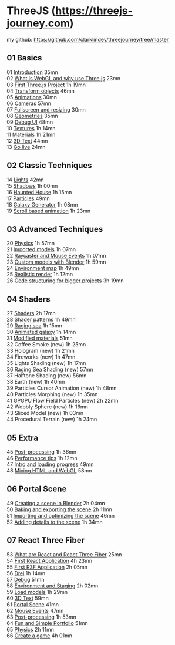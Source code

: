 # ThreeJS (https://threejs-journey.com)

my github: https://github.com/clarklindev/threejourney/tree/master

## 01 Basics 

01	[Introduction](https://threejs-journey.com/lessons/introduction)	35mn  
02	[What is WebGL and why use Three.js](https://threejs-journey.com/lessons/what-is-webgl-and-why-use-three-js)	23mn  
03	[First Three.js Project](https://github.com/clarklindev/threejourney/tree/master/03-basics-first-threejs-project)	1h 19mn  
04	[Transform objects](https://github.com/clarklindev/threejourney/tree/master/04-basics-transform-objects) 46mn  
05	[Animations](https://github.com/clarklindev/threejourney/tree/master/05-basics-animations)	30mn  
06	[Cameras](https://github.com/clarklindev/threejourney/tree/master/06-basics-cameras)	57mn  
07	[Fullscreen and resizing](https://github.com/clarklindev/threejourney/tree/master/07-basics-fullscreen-and-resizing)	30mn  
08	[Geometries](https://github.com/clarklindev/threejourney/tree/master/08-basics-geometries)	35mn  
09	[Debug UI](https://github.com/clarklindev/threejourney/tree/master/09-basics-debug-ui)	48mn  
10	[Textures](https://github.com/clarklindev/threejourney/tree/master/10-basics-textures)	1h 14mn  
11	[Materials](https://github.com/clarklindev/threejourney/tree/master/11-basics-materials)	1h 21mn  
12	[3D Text](https://github.com/clarklindev/threejourney/tree/master/12-basics-3dtext)	44mn  
13	[Go live](https://github.com/clarklindev/threejourney/tree/master/13-basics-go-live)	24mn  

## 02 Classic Techniques

14	[Lights](https://github.com/clarklindev/threejourney/tree/master/14-classictechniques-lights)	42mn  
15	[Shadows](https://github.com/clarklindev/threejourney/tree/master/15-classictechniques-shadows)	1h 00mn  
16	[Haunted House](https://github.com/clarklindev/threejourney/tree/master/16-classictechniques-hauntedhouse)	1h 15mn  
17	[Particles](https://github.com/clarklindev/threejourney/tree/master/17-classictechniques-particles)	49mn  
18	[Galaxy Generator](https://github.com/clarklindev/threejourney/tree/master/18-classictechniques-galaxygenerator)	1h 08mn  
19	[Scroll based animation](https://github.com/clarklindev/threejourney/tree/master/19-classictechniques-scrollbasedanimation)	1h 23mn  

## 03 Advanced Techniques

20	[Physics](https://github.com/clarklindev/threejourney/tree/master/20-advancedtechniques-physics)	1h 57mn  
21	[Imported models](https://github.com/clarklindev/threejourney/tree/master/21-advancedtechniques-importedmodels)	1h 07mn  
22	[Raycaster and Mouse Events](https://github.com/clarklindev/threejourney/tree/master/22-advancedtechniques-raycaster)	1h 07mn  
23	[Custom models with Blender](https://github.com/clarklindev/threejourney/tree/master/23-advancedtechniques-custom-model-with-blender)	1h 59mn  
24	[Environment map](https://github.com/clarklindev/threejourney/tree/master/24-advancedtechniques-environment-map)	1h 49mn  
25	[Realistic render](https://github.com/clarklindev/threejourney/tree/master/25-advancedtechniques-realistic-render)	1h 12mn  
26	[Code structuring for bigger projects](https://github.com/clarklindev/threejourney/tree/master/26-advancedtechniques-code-structuring-for-bigger-projects)	3h 19mn  

## 04 Shaders

27	[Shaders](https://github.com/clarklindev/threejourney/tree/master/27-shaders-shaders)	2h 17mn  
28	[Shader patterns](https://github.com/clarklindev/threejourney/tree/master/28-shaders-shaderpatterns)	1h 49mn  
29	[Raging sea](https://github.com/clarklindev/threejourney/tree/master/29-shaders-raging-sea)	1h 15mn  
30	[Animated galaxy](https://github.com/clarklindev/threejourney/tree/master/30-shaders-animated-galaxy)	1h 14mn  
31	[Modified materials](https://github.com/clarklindev/threejourney/tree/master/31-shaders-modified-materials)	51mn  
32	Coffee Smoke (new)	1h 25mn  
33	Hologram (new)	1h 21mn  
34	Fireworks (new)	1h 47mn  
35	Lights Shading (new)	1h 17mn  
36	Raging Sea Shading (new)	57mn  
37	Halftone Shading (new)	56mn  
38	Earth (new)	1h 40mn  
39	Particles Cursor Animation (new)	1h 48mn  
40	Particles Morphing (new)	1h 35mn  
41	GPGPU Flow Field Particles (new)	2h 22mn  
42	Wobbly Sphere (new)	1h 16mn  
43	Sliced Model (new)	1h 03mn  
44	Procedural Terrain (new)	1h 24mn  

## 05 Extra
45	[Post-processing](https://github.com/clarklindev/threejourney/tree/master/32-extra-post-processing)	1h 36mn  
46	[Performance tips](https://github.com/clarklindev/threejourney/tree/master/33-extra-performance%20tips)	1h 12mn  
47	[Intro and loading progress](https://github.com/clarklindev/threejourney/tree/master/34-extra-intro-and-loading-progress)	49mn  
48	[Mixing HTML and WebGL](https://github.com/clarklindev/threejourney/tree/master/35-extra-mixing-html-and-webgl)	58mn  


## 06 Portal Scene

49	[Creating a scene in Blender](https://github.com/clarklindev/threejourney/tree/master/36-portalscene-creating-a-scene-in-blender)	2h 04mn  
50	[Baking and exporting the scene](https://github.com/clarklindev/threejourney/tree/master/37-portalscene-baking-and-exporting-a-scene)	2h 11mn  
51	[Importing and optimizing the scene](https://github.com/clarklindev/threejourney/tree/master/38-portalscene-importing-and-optimizing-the-scene)	46mn  
52	[Adding details to the scene](https://github.com/clarklindev/threejourney/tree/master/39-portalscene-adding-details-to-the-scene)	1h 34mn  

## 07 React Three Fiber

53	[What are React and React Three Fiber](https://threejs-journey.com/lessons/what-are-react-and-react-three-fiber) 25mn  
54	[First React Application](https://github.com/clarklindev/threejourney/tree/master/41-react-three-fiber-first-react-application-final)	4h 23mn  
55	[First R3F Application](https://github.com/clarklindev/threejourney/tree/master/42-react-three-fiber-first-r3f-application-final)	2h 05mn  
56	[Drei](https://github.com/clarklindev/threejourney/tree/master/43-react-three-fiber-drei-final)	1h 14mn  
57	[Debug](https://github.com/clarklindev/threejourney/tree/master/44-react-three-fiber-debug)	51mn  
58	[Environment and Staging](https://github.com/clarklindev/threejourney/tree/master/45-react-three-fiber-environment-and-staging)	2h 02mn  
59	[Load models](https://github.com/clarklindev/threejourney/tree/master/46-react-three-fiber-load-models)	1h 29mn  
60	[3D Text](https://github.com/clarklindev/threejourney/tree/master/47-react-three-fiber-3d-text)	59mn  
61	[Portal Scene](https://github.com/clarklindev/threejourney/tree/master/48-react-three-fiber-portal)	41mn  
62	[Mouse Events](https://github.com/clarklindev/threejourney/tree/master/49-react-three-fiber-mouse-events)	47mn  
63	[Post-processing](https://github.com/clarklindev/threejourney/tree/master/50-react-three-fiber-post-processing)	1h 53mn  
64	[Fun and Simple Portfolio](https://github.com/clarklindev/threejourney/tree/master/51-react-three-fiber-fun-simple-portfolio)	51mn  
65	[Physics](https://github.com/clarklindev/threejourney/tree/master/52-react-three-fiber-physics)	2h 11mn  
66	[Create a game](https://github.com/clarklindev/threejourney/tree/master/53-react-three-fiber-create-a-game)	4h 01mn  
